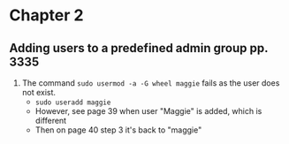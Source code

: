 # Chapter 2

## Adding users to a predefined admin group pp. 3335
1. The command `sudo usermod -a -G wheel maggie` fails as the user does not exist.
    - `sudo useradd maggie`
    - However, see page 39 when user "Maggie" is added, which is different
    - Then on page 40 step 3 it's back to "maggie"
